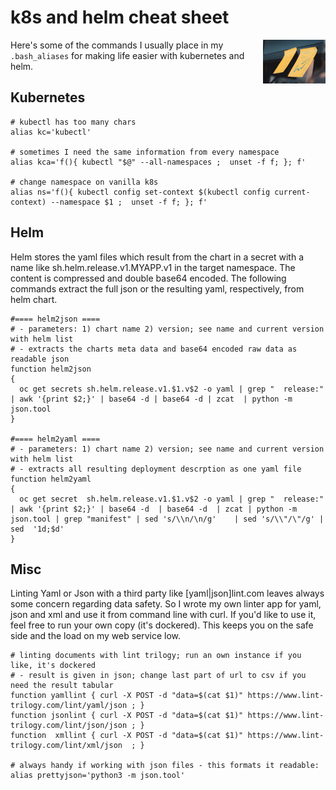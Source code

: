 
# k8s and helm cheat sheet

<img src="img/postit_640px.jpg" width="100" align="right"/>Here's some of the commands I usually place in my ```.bash_aliases``` for making life easier with kubernetes and helm.

## Kubernetes

```
# kubectl has too many chars
alias kc='kubectl'

# sometimes I need the same information from every namespace
alias kca='f(){ kubectl "$@" --all-namespaces ;  unset -f f; }; f'

# change namespace on vanilla k8s
alias ns='f(){ kubectl config set-context $(kubectl config current-context) --namespace $1 ;  unset -f f; }; f'
```

## Helm

Helm stores the yaml files which result from the chart in a secret with a name like sh.helm.release.v1.MYAPP.v1 in the target namespace. The content is compressed and double base64 encoded. The following commands extract the full json or the resulting yaml, respectively, from helm chart.

```
#==== helm2json ====
# - parameters: 1) chart name 2) version; see name and current version with helm list
# - extracts the charts meta data and base64 encoded raw data as readable json
function helm2json
{
  oc get secrets sh.helm.release.v1.$1.v$2 -o yaml | grep "  release:" | awk '{print $2;}' | base64 -d | base64 -d | zcat  | python -m json.tool
}

#==== helm2yaml ====
# - parameters: 1) chart name 2) version; see name and current version with helm list
# - extracts all resulting deployment descrption as one yaml file
function helm2yaml
{
  oc get secret  sh.helm.release.v1.$1.v$2 -o yaml | grep "  release:" | awk '{print $2;}' | base64 -d  | base64 -d  | zcat | python -m json.tool | grep "manifest" | sed 's/\\n/\n/g'    | sed 's/\\"/\"/g' | sed  '1d;$d'
}
```

## Misc
Linting Yaml or Json with a third party like [yaml|json]lint.com leaves always some concern regarding data safety. So  I wrote my own linter app for yaml, json and xml and use it from command line with curl. If you'd like to use it, feel free to run your own copy (it's dockered). This keeps you on the safe side and the load on my web service low.

```
# linting documents with lint trilogy; run an own instance if you like, it's dockered
# - result is given in json; change last part of url to csv if you need the result tabular
function yamllint { curl -X POST -d "data=$(cat $1)" https://www.lint-trilogy.com/lint/yaml/json ; }
function jsonlint { curl -X POST -d "data=$(cat $1)" https://www.lint-trilogy.com/lint/json/json ; }
function  xmllint { curl -X POST -d "data=$(cat $1)" https://www.lint-trilogy.com/lint/xml/json  ; }

# always handy if working with json files - this formats it readable:
alias prettyjson='python3 -m json.tool'
```

